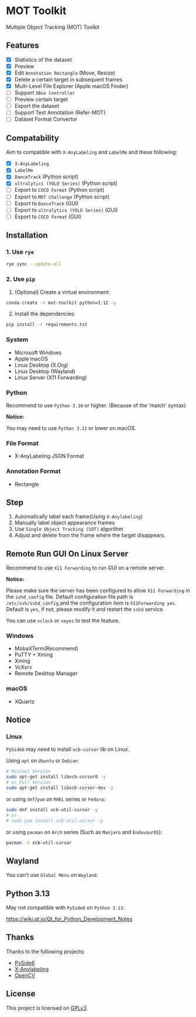 # MOT Toolkit

Multiple Object Tracking (MOT) Toolkit

## Features

- [x] Statistics of the dataset
- [x] Preview
- [x] Edit `Annotation Rectangle` (Move, Resize)
- [x] Delete a certain target in subsequent frames
- [x] Multi-Level File Explorer (Apple macOS Finder)
- [ ] Support `XBox Controller`
- [ ] Preview certain target
- [ ] Export the dataset
- [ ] Support Text Annotation (Refer-MOT)
- [ ] Dataset Format Convertor

## Compatability

Aim to compatible with `X-AnyLabeling` and `LabelMe` and these following:

- [x] `X-AnyLabeling`
- [x] `LabelMe`
- [x] `DanceTrack` (Python script)
- [x] `ultralytics (YOLO Series)` (Python script)
- [ ] Export to `COCO Format` (Python script)
- [ ] Export to `MOT Challenge` (Python script)
- [ ] Export to `DanceTrack` (GUI)
- [ ] Export to `ultralytics (YOLO Series)` (GUI)
- [ ] Export to `COCO Format` (GUI)

## Installation

### 1. Use `rye`

```bash
rye sync --update-all
```

### 2. Use `pip`

1. (Optional) Create a virtual environment:

```bash
conda create -n mot-toolkit python=3.12 -y
```

2. Install the dependencies:

```bash
pip install -r requirements.txt
```

### System

- Microsoft Windows
- Apple macOS
- Linux Desktop (X.Org)
- Linux Desktop (Wayland)
- Linux Server (X11 Forwarding)

### Python

Recommend to use `Python 3.10` or higher.
(Because of the 'match' syntax)

**Notice:**

You may need to use `Python 3.11` or lower on macOS.

### File Format

- X-AnyLabeling JSON Format

### Annotation Format

- Rectangle

## Step

1. Automatically label each frame(Using `X-Anylabeling`)
2. Manually label object appearance frames
3. Use `Single Object Tracking (SOT)` algorithm
4. Adjust and delete from the frame where the target disappears.

## Remote Run GUI On Linux Server

Recommend to use `X11 Forwarding` to run GUI on a remote server.

**Notice:**

Please make sure the server has been configured to allow `X11 Forwarding` in the `sshd_config` file.
Default configuration file path is `/etc/ssh/sshd_config`,and the configuration item is `X11Forwarding yes`.
Default is `yes`, if not, please modify it and restart the `sshd` service.

You can use `xclock` or `xeyes` to test the feature.

### Windows

- MobaXTerm(Recommend)
- PuTTY + Xming
- Xming
- VcXsrv
- Remote Desktop Manager

### macOS

- XQuartz

## Notice

### Linux

`PySide6` may need to install `xcb-cursor` lib on Linux.

Using `apt` on `Ubuntu` or `Debian`:

```bash
# Minimal Version
sudo apt-get install libxcb-cursor0 -y
# or Full Version
sudo apt-get install libxcb-cursor-dev -y
```

or using `dnf`/`yum` on `RHEL` series or `Fedora`:

```bash
sudo dnf install xcb-util-cursor -y
# or
# sudo yum install xcb-util-cursor -y
```

or using `pacman` on `Arch` series
(Such as `Manjaro` and `EndavourOS`):

```bash
pacman -S xcb-util-cursor
```

## Wayland

You can't use `Global Menu` on `Wayland`.

## Python 3.13

May not compatible with `PySide6` on `Python 3.13`.

https://wiki.qt.io/Qt_for_Python_Development_Notes

## Thanks

Thanks to the following projects:

- [PySide6](https://doc.qt.io/qtforpython/)
- [X-Anylabeling](https://github.com/CVHub520/X-AnyLabeling)
- [OpenCV](https://opencv.org/)

## License

This project is licensed on [GPLv3](https://www.gnu.org/licenses/gpl-3.0.html).
